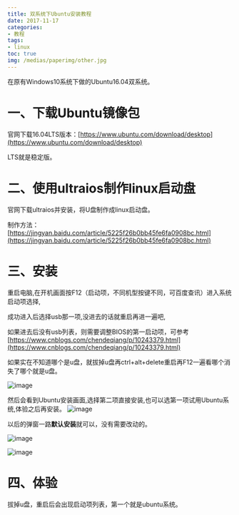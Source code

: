 ```yaml
---
title: 双系统下Ubuntu安装教程
date: 2017-11-17
categories:
- 教程
tags:
- linux
toc: true
img: /medias/paperimg/other.jpg
---
```


在原有Windows10系统下做的Ubuntu16.04双系统。<!-- more -->
# 一、下载Ubuntu镜像包

官网下载16.04LTS版本：[https://www.ubuntu.com/download/desktop](https://www.ubuntu.com/download/desktop)

LTS就是稳定版。

# 二、**使用ultraios制作linux启动盘**

官网下载ultraios并安装，将U盘制作成linux启动盘。

制作方法：[https://jingyan.baidu.com/article/5225f26b0bb45fe6fa0908bc.html](https://jingyan.baidu.com/article/5225f26b0bb45fe6fa0908bc.html)

# 三、安装

重启电脑,在开机画面按F12（启动项，不同机型按键不同，可百度查讯）进入系统启动项选择,

成功进入后选择usb那一项,没进去的话就重启再进一遍吧,

如果进去后没有usb列表，则需要调整BIOS的第一启动项，可参考[https://www.cnblogs.com/chendeqiang/p/10243379.html](https://www.cnblogs.com/chendeqiang/p/10243379.html)

如果实在不知道哪个是u盘，就拔掉u盘再ctrl+alt+delete重启再F12一遍看哪个消失了哪个就是u盘。

![image](http://upload-images.jianshu.io/upload_images/16115686-40cabfe04e4f3e6d.png?imageMogr2/auto-orient/strip%7CimageView2/2/w/1240)

然后会看到Ubuntu安装画面,选择第二项直接安装,也可以选第一项试用Ubuntu系统,体验之后再安装。 ![image](http://upload-images.jianshu.io/upload_images/16115686-b219bd1d95e8a57f.png?imageMogr2/auto-orient/strip%7CimageView2/2/w/1240)

以后的弹窗一路**默认安装**就可以，没有需要改动的。

![image](http://upload-images.jianshu.io/upload_images/16115686-5d76379e6ffd765e.png?imageMogr2/auto-orient/strip%7CimageView2/2/w/1240)

![image](http://upload-images.jianshu.io/upload_images/16115686-5b7c3e11b525038c.png?imageMogr2/auto-orient/strip%7CimageView2/2/w/1240)

# 四、体验

拔掉u盘，重启后会出现启动项列表，第一个就是ubuntu系统。
